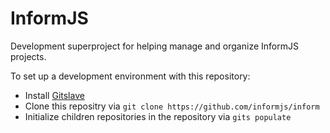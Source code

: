 InformJS
========

Development superproject for helping manage and organize InformJS projects.


To set up a development environment with this repository:

- Install [Gitslave][gs]
- Clone this repositry via `git clone https://github.com/informjs/inform`
- Initialize children repositories in the repository via `gits populate`


[gs]: http://gitslave.sourceforge.net/ "Gitslave"
